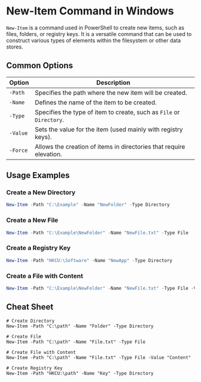 # New-Item Command in Windows

`New-Item` is a command used in PowerShell to create new items, such as files, folders, or registry keys. It is a versatile command that can be used to construct various types of elements within the filesystem or other data stores.

## Common Options

| Option     | Description                                                         |
|------------|---------------------------------------------------------------------|
| `-Path`    | Specifies the path where the new item will be created.              |
| `-Name`    | Defines the name of the item to be created.                         |
| `-Type`    | Specifies the type of item to create, such as `File` or `Directory`.|
| `-Value`   | Sets the value for the item (used mainly with registry keys).       |
| `-Force`   | Allows the creation of items in directories that require elevation. |

## Usage Examples

### Create a New Directory

```powershell
New-Item -Path "C:\Example" -Name "NewFolder" -Type Directory
```

### Create a New File

```powershell
New-Item -Path "C:\Example\NewFolder" -Name "NewFile.txt" -Type File
```

### Create a Registry Key

```powershell
New-Item -Path "HKCU:\Software" -Name "NewApp" -Type Directory
```

### Create a File with Content

```powershell
New-Item -Path "C:\Example\NewFolder" -Name "NewFile.txt" -Type File -Value "Hello, World!"
```

## Cheat Sheet

```plaintext
# Create Directory
New-Item -Path "C:\path" -Name "Folder" -Type Directory

# Create File
New-Item -Path "C:\path" -Name "File.txt" -Type File

# Create File with Content
New-Item -Path "C:\path" -Name "File.txt" -Type File -Value "Content"

# Create Registry Key
New-Item -Path "HKCU:\path" -Name "Key" -Type Directory
```
